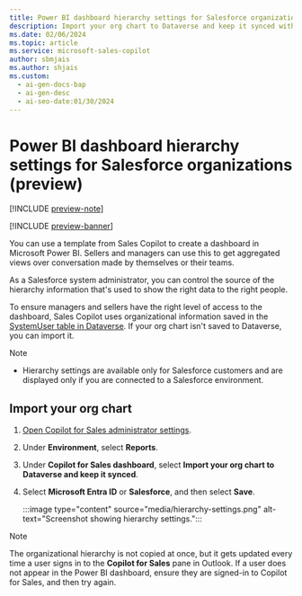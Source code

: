 ```yaml
---
title: Power BI dashboard hierarchy settings for Salesforce organizations
description: Import your org chart to Dataverse and keep it synced with Copilot for Sales administrator settings in Power BI.
ms.date: 02/06/2024
ms.topic: article
ms.service: microsoft-sales-copilot
author: sbmjais
ms.author: shjais
ms.custom:
  - ai-gen-docs-bap
  - ai-gen-desc
  - ai-seo-date:01/30/2024
---
```


# Power BI dashboard hierarchy settings for Salesforce organizations (preview)

[!INCLUDE [preview-note](includes/preview-note.md)]

[!INCLUDE [preview-banner](includes/preview-banner.md)]

You can use a template from Sales Copilot to create a dashboard in Microsoft Power BI. Sellers and managers can use this to get aggregated views over conversation made by themselves or their teams.

As a Salesforce system administrator, you can control the source of the hierarchy information that's used to show the right data to the right people.

To ensure managers and sellers have the right level of access to the dashboard, Sales Copilot uses organizational information saved in the [SystemUser table in Dataverse](/power-apps/developer/data-platform/reference/entities/systemuser). If your org chart isn't saved to Dataverse, you can import it.

> [!NOTE]
> - Hierarchy settings are available only for Salesforce customers and are displayed only if you are connected to a Salesforce environment.

## Import your org chart

1.	[Open Copilot for Sales administrator settings](./administrator-settings-for-viva-sales.md#access-administrator-settings).

1. Under **Environment**, select **Reports**.

1.	Under **Copilot for Sales dashboard**, select **Import your org chart to Dataverse and keep it synced**.

1.	Select **Microsoft Entra ID** or **Salesforce**, and then select **Save**.

    :::image type="content" source="media/hierarchy-settings.png" alt-text="Screenshot showing hierarchy settings.":::

> [!NOTE]
> The organizational hierarchy is not copied at once, but it gets updated every time a user signs in to the **Copilot for Sales** pane in Outlook. If a user does not appear in the Power BI dashboard, ensure they are signed-in to Copilot for Sales, and then try again.
